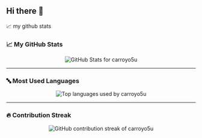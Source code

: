 ## Hi there 👋
📈 my github stats

### 📈 My GitHub Stats

<p align="center">
  <img src="https://github-readme-stats.vercel.app/api?username=carroyo5u&show_icons=true&theme=gotham" alt="GitHub Stats for carroyo5u" />
</p>

---

### 🔤 Most Used Languages

<p align="center">
  <img src="https://github-readme-stats.vercel.app/api/top-langs/?username=carroyo5u&layout=compact&theme=gotham" alt="Top languages used by carroyo5u" />
</p>

---

### 🔥 Contribution Streak

<p align="center">
  <img src="https://github-readme-streak-stats.herokuapp.com/?user=carroyo5u&theme=gotham" alt="GitHub contribution streak of carroyo5u" />
</p>


<!--**carroyo5/carroyo5** is a ✨ _special_ ✨ repository because its `README.md` (this file) appears on your GitHub profile.

Here are some ideas to get you started:

- 🔭 I’m currently working on ...
- 🌱 I’m currently learning ...
- 👯 I’m looking to collaborate on ...
- 🤔 I’m looking for help with ...
- 💬 Ask me about ...
- 📫 How to reach me: ...
- 😄 Pronouns: ...
- ⚡ Fun fact: ...-->

